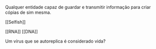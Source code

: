 Qualquer entidade capaz de guardar e transmitir informação para criar cópias de sim mesma. 

[[Selfish]] 

[[RNA]] 
[[DNA]] 

Um vírus que se autoreplica é considerado vida?